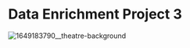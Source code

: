# Data Enrichment Project 3
 
![1649183790__theatre-background](https://github.com/Mhoover41/Data-Enrichment-Project-3/assets/127150137/f5445197-6aca-46db-b8d5-19755c25b764)
